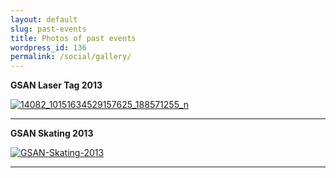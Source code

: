 ```yaml
---
layout: default
slug: past-events
title: Photos of past events
wordpress_id: 136
permalink: /social/gallery/
---
```


**GSAN Laser Tag 2013**

[![14082_10151634529157625_188571255_n](http://gsaneuro.files.wordpress.com/2013/04/14082_10151634529157625_188571255_n.jpg?w=600)](http://gsaneuro.files.wordpress.com/2013/04/14082_10151634529157625_188571255_n.jpg)

______________________________

**GSAN Skating 2013**

[![GSAN-Skating-2013](http://gsaneuro.files.wordpress.com/2013/02/gsan-skating-2013.jpg?w=600)](http://gsaneuro.files.wordpress.com/2013/02/gsan-skating-2013.jpg)

___________________________________